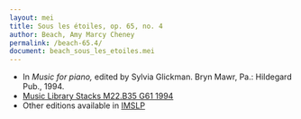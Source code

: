 ```yaml
---
layout: mei
title: Sous les étoiles, op. 65, no. 4
author: Beach, Amy Marcy Cheney
permalink: /beach-65.4/
document: beach_sous_les_etoiles.mei
---
```


- In *Music for piano,* edited by Sylvia Glickman. Bryn Mawr, Pa.: Hildegard Pub., 1994.
- <a href="https://tufts-primo.hosted.exlibrisgroup.com/permalink/f/bnf7qa/01TUN_ALMA21108441970003851" target="_blank">Music Library Stacks M22.B35 G61 1994</a>
- Other editions available in <a href="https://imslp.org/wiki/Les_R%C3%AAves_de_Colombine%2C_Op.65_(Beach%2C_Amy_Marcy)" target="_blank">IMSLP</a>
